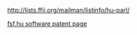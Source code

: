 <http://lists.ffii.org/mailman/listinfo/hu-parl/>

[fsf.hu software patent
page](http://www.fsf.hu/index.php/szabadalmak "wikilink")
